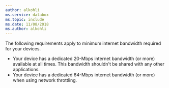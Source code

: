 ```yaml
---
author: alkohli
ms.service: databox  
ms.topic: include
ms.date: 11/08/2018
ms.author: alkohli
---
```


The following requirements apply to minimum internet bandwidth required for your devices.

- Your device has a dedicated 20-Mbps internet bandwidth (or more) available at all times. This bandwidth shouldn't be shared with any other applications.
- Your device has a dedicated 64-Mbps internet bandwidth (or more) when using network throttling.
